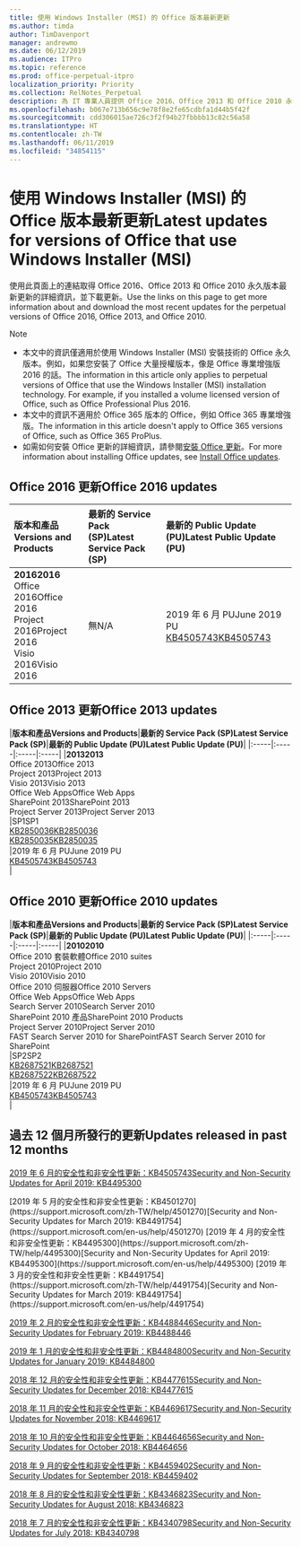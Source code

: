 ```yaml
---
title: 使用 Windows Installer (MSI) 的 Office 版本最新更新
ms.author: timda
author: TimDavenport
manager: andrewmo
ms.date: 06/12/2019
ms.audience: ITPro
ms.topic: reference
ms.prod: office-perpetual-itpro
localization_priority: Priority
ms.collection: RelNotes_Perpetual
description: 為 IT 專業人員提供 Office 2016、Office 2013 和 Office 2010 永久版本的最新更新資訊連結
ms.openlocfilehash: b067e713b656c9e78f8e2fe65cdbfa1d44b5f42f
ms.sourcegitcommit: cdd306015ae726c3f2f94b27fbbbb13c82c56a58
ms.translationtype: HT
ms.contentlocale: zh-TW
ms.lasthandoff: 06/11/2019
ms.locfileid: "34854115"
---
```

# <a name="latest-updates-for-versions-of-office-that-use-windows-installer-msi"></a><span data-ttu-id="cf277-103">使用 Windows Installer (MSI) 的 Office 版本最新更新</span><span class="sxs-lookup"><span data-stu-id="cf277-103">Latest updates for versions of Office that use Windows Installer (MSI)</span></span>

<span data-ttu-id="cf277-104">使用此頁面上的連結取得 Office 2016、Office 2013 和 Office 2010 永久版本最新更新的詳細資訊，並下載更新。</span><span class="sxs-lookup"><span data-stu-id="cf277-104">Use the links on this page to get more information about and download the most recent updates for the perpetual versions of Office 2016, Office 2013, and Office 2010.</span></span>
  
 
> [!NOTE]
> - <span data-ttu-id="cf277-p101">本文中的資訊僅適用於使用 Windows Installer (MSI) 安裝技術的 Office 永久版本。例如，如果您安裝了 Office 大量授權版本，像是 Office 專業增強版 2016 的話。</span><span class="sxs-lookup"><span data-stu-id="cf277-p101">The information in this article only applies to perpetual versions of Office that use the Windows Installer (MSI) installation technology. For example, if you installed a volume licensed version of Office, such as Office Professional Plus 2016.</span></span>
> - <span data-ttu-id="cf277-107">本文中的資訊不適用於 Office 365 版本的 Office，例如 Office 365 專業增強版。</span><span class="sxs-lookup"><span data-stu-id="cf277-107">The information in this article doesn't apply to Office 365 versions of Office, such as Office 365 ProPlus.</span></span>
> - <span data-ttu-id="cf277-108">如需如何安裝 Office 更新的詳細資訊，請參閱[安裝 Office 更新](https://support.office.com/article/2ab296f3-7f03-43a2-8e50-46de917611c5)。</span><span class="sxs-lookup"><span data-stu-id="cf277-108">For more information about installing Office updates, see [Install Office updates](https://support.office.com/article/2ab296f3-7f03-43a2-8e50-46de917611c5).</span></span> 


## <a name="office-2016-updates"></a><span data-ttu-id="cf277-109">Office 2016 更新</span><span class="sxs-lookup"><span data-stu-id="cf277-109">Office 2016 updates</span></span>

|<span data-ttu-id="cf277-110">**版本和產品**</span><span class="sxs-lookup"><span data-stu-id="cf277-110">**Versions and Products**</span></span>|<span data-ttu-id="cf277-111">**最新的 Service Pack (SP)**</span><span class="sxs-lookup"><span data-stu-id="cf277-111">**Latest Service Pack (SP)**</span></span>|<span data-ttu-id="cf277-112">**最新的 Public Update (PU)**</span><span class="sxs-lookup"><span data-stu-id="cf277-112">**Latest Public Update (PU)**</span></span>|
|:-----|:-----|:-----|
|<span data-ttu-id="cf277-113">**2016**</span><span class="sxs-lookup"><span data-stu-id="cf277-113">**2016**</span></span> <br/> <span data-ttu-id="cf277-114">Office 2016</span><span class="sxs-lookup"><span data-stu-id="cf277-114">Office 2016</span></span>  <br/> <span data-ttu-id="cf277-115">Project 2016</span><span class="sxs-lookup"><span data-stu-id="cf277-115">Project 2016</span></span>  <br/> <span data-ttu-id="cf277-116">Visio 2016</span><span class="sxs-lookup"><span data-stu-id="cf277-116">Visio 2016</span></span>  <br/> |<span data-ttu-id="cf277-117">無</span><span class="sxs-lookup"><span data-stu-id="cf277-117">N/A</span></span>  <br/> |<span data-ttu-id="cf277-118">2019 年 6 月 PU</span><span class="sxs-lookup"><span data-stu-id="cf277-118">June 2019 PU</span></span>  <br/> [<span data-ttu-id="cf277-119">KB4505743</span><span class="sxs-lookup"><span data-stu-id="cf277-119">KB4505743</span></span>](https://support.microsoft.com/help/4505743) <br/> |
   
## <a name="office-2013-updates"></a><span data-ttu-id="cf277-120">Office 2013 更新</span><span class="sxs-lookup"><span data-stu-id="cf277-120">Office 2013 updates</span></span>

|<span data-ttu-id="cf277-121">**版本和產品**</span><span class="sxs-lookup"><span data-stu-id="cf277-121">**Versions and Products**</span></span>|<span data-ttu-id="cf277-122">**最新的 Service Pack (SP)**</span><span class="sxs-lookup"><span data-stu-id="cf277-122">**Latest Service Pack (SP)**</span></span>|<span data-ttu-id="cf277-123">**最新的 Public Update (PU)**</span><span class="sxs-lookup"><span data-stu-id="cf277-123">**Latest Public Update (PU)**</span></span>|
|:-----|:-----|:-----|:-----|
|<span data-ttu-id="cf277-124">**2013**</span><span class="sxs-lookup"><span data-stu-id="cf277-124">**2013**</span></span> <br/> <span data-ttu-id="cf277-125">Office 2013</span><span class="sxs-lookup"><span data-stu-id="cf277-125">Office 2013</span></span>  <br/> <span data-ttu-id="cf277-126">Project 2013</span><span class="sxs-lookup"><span data-stu-id="cf277-126">Project 2013</span></span>  <br/> <span data-ttu-id="cf277-127">Visio 2013</span><span class="sxs-lookup"><span data-stu-id="cf277-127">Visio 2013</span></span>  <br/> <span data-ttu-id="cf277-128">Office Web Apps</span><span class="sxs-lookup"><span data-stu-id="cf277-128">Office Web Apps</span></span>  <br/> <span data-ttu-id="cf277-129">SharePoint 2013</span><span class="sxs-lookup"><span data-stu-id="cf277-129">SharePoint 2013</span></span>  <br/> <span data-ttu-id="cf277-130">Project Server 2013</span><span class="sxs-lookup"><span data-stu-id="cf277-130">Project Server 2013</span></span>  <br/> |<span data-ttu-id="cf277-131">SP1</span><span class="sxs-lookup"><span data-stu-id="cf277-131">SP1</span></span> <br/> [<span data-ttu-id="cf277-132">KB2850036</span><span class="sxs-lookup"><span data-stu-id="cf277-132">KB2850036</span></span>](https://support.microsoft.com/kb/2850036) <br/>[<span data-ttu-id="cf277-133">KB2850035</span><span class="sxs-lookup"><span data-stu-id="cf277-133">KB2850035</span></span>](https://support.microsoft.com/kb/2850035) <br/> |<span data-ttu-id="cf277-134">2019 年 6 月 PU</span><span class="sxs-lookup"><span data-stu-id="cf277-134">June 2019 PU</span></span>  <br/> [<span data-ttu-id="cf277-135">KB4505743</span><span class="sxs-lookup"><span data-stu-id="cf277-135">KB4505743</span></span>](https://support.microsoft.com/help/4505743) <br/> |
   
## <a name="office-2010-updates"></a><span data-ttu-id="cf277-136">Office 2010 更新</span><span class="sxs-lookup"><span data-stu-id="cf277-136">Office 2010 updates</span></span>

|<span data-ttu-id="cf277-137">**版本和產品**</span><span class="sxs-lookup"><span data-stu-id="cf277-137">**Versions and Products**</span></span>|<span data-ttu-id="cf277-138">**最新的 Service Pack (SP)**</span><span class="sxs-lookup"><span data-stu-id="cf277-138">**Latest Service Pack (SP)**</span></span>|<span data-ttu-id="cf277-139">**最新的 Public Update (PU)**</span><span class="sxs-lookup"><span data-stu-id="cf277-139">**Latest Public Update (PU)**</span></span>|
|:-----|:-----|:-----|:-----|
|<span data-ttu-id="cf277-140">**2010**</span><span class="sxs-lookup"><span data-stu-id="cf277-140">**2010**</span></span> <br/> <span data-ttu-id="cf277-141">Office 2010 套裝軟體</span><span class="sxs-lookup"><span data-stu-id="cf277-141">Office 2010 suites</span></span>  <br/> <span data-ttu-id="cf277-142">Project 2010</span><span class="sxs-lookup"><span data-stu-id="cf277-142">Project 2010</span></span>  <br/> <span data-ttu-id="cf277-143">Visio 2010</span><span class="sxs-lookup"><span data-stu-id="cf277-143">Visio 2010</span></span>  <br/> <span data-ttu-id="cf277-144">Office 2010 伺服器</span><span class="sxs-lookup"><span data-stu-id="cf277-144">Office 2010 Servers</span></span>  <br/> <span data-ttu-id="cf277-145">Office Web Apps</span><span class="sxs-lookup"><span data-stu-id="cf277-145">Office Web Apps</span></span>  <br/> <span data-ttu-id="cf277-146">Search Server 2010</span><span class="sxs-lookup"><span data-stu-id="cf277-146">Search Server 2010</span></span>  <br/> <span data-ttu-id="cf277-147">SharePoint 2010 產品</span><span class="sxs-lookup"><span data-stu-id="cf277-147">SharePoint 2010 Products</span></span>  <br/> <span data-ttu-id="cf277-148">Project Server 2010</span><span class="sxs-lookup"><span data-stu-id="cf277-148">Project Server 2010</span></span>  <br/> <span data-ttu-id="cf277-149">FAST Search Server 2010 for SharePoint</span><span class="sxs-lookup"><span data-stu-id="cf277-149">FAST Search Server 2010 for SharePoint</span></span>  <br/> |<span data-ttu-id="cf277-150">SP2</span><span class="sxs-lookup"><span data-stu-id="cf277-150">SP2</span></span> <br/>[<span data-ttu-id="cf277-151">KB2687521</span><span class="sxs-lookup"><span data-stu-id="cf277-151">KB2687521</span></span>](https://support.microsoft.com/kb/2687521) <br/> [<span data-ttu-id="cf277-152">KB2687522</span><span class="sxs-lookup"><span data-stu-id="cf277-152">KB2687522</span></span>](https://support.microsoft.com/kb/2687522) <br/> |<span data-ttu-id="cf277-153">2019 年 6 月 PU</span><span class="sxs-lookup"><span data-stu-id="cf277-153">June 2019 PU</span></span> <br/>[<span data-ttu-id="cf277-154">KB4505743</span><span class="sxs-lookup"><span data-stu-id="cf277-154">KB4505743</span></span>](https://support.microsoft.com/help/4505743) <br/>|
   

   
## <a name="updates-released-in-past-12-months"></a><span data-ttu-id="cf277-155">過去 12 個月所發行的更新</span><span class="sxs-lookup"><span data-stu-id="cf277-155">Updates released in past 12 months</span></span>

[<span data-ttu-id="cf277-156">2019 年 6 月的安全性和非安全性更新：KB4505743</span><span class="sxs-lookup"><span data-stu-id="cf277-156">Security and Non-Security Updates for April 2019: KB4495300</span></span>](https://support.microsoft.com/help/4505743)

<span data-ttu-id="cf277-157">
  [2019 年 5 月的安全性和非安全性更新：KB4501270](https://support.microsoft.com/zh-TW/help/4501270)</span><span class="sxs-lookup"><span data-stu-id="cf277-157">[Security and Non-Security Updates for March 2019: KB4491754](https://support.microsoft.com/en-us/help/4501270)</span></span>

<span data-ttu-id="cf277-158">
  [2019 年 4 月的安全性和非安全性更新：KB4495300](https://support.microsoft.com/zh-TW/help/4495300)</span><span class="sxs-lookup"><span data-stu-id="cf277-158">[Security and Non-Security Updates for April 2019: KB4495300](https://support.microsoft.com/en-us/help/4495300)</span></span>

<span data-ttu-id="cf277-159">
  [2019 年 3 月的安全性和非安全性更新：KB4491754](https://support.microsoft.com/zh-TW/help/4491754)</span><span class="sxs-lookup"><span data-stu-id="cf277-159">[Security and Non-Security Updates for March 2019: KB4491754](https://support.microsoft.com/en-us/help/4491754)</span></span> 

[<span data-ttu-id="cf277-160">2019 年 2 月的安全性和非安全性更新：KB4488446</span><span class="sxs-lookup"><span data-stu-id="cf277-160">Security and Non-Security Updates for February 2019: KB4488446</span></span>](https://support.microsoft.com/help/4488446)

[<span data-ttu-id="cf277-161">2019 年 1 月的安全性和非安全性更新：KB4484800</span><span class="sxs-lookup"><span data-stu-id="cf277-161">Security and Non-Security Updates for January 2019: KB4484800</span></span>](https://support.microsoft.com/help/4484800)

[<span data-ttu-id="cf277-162">2018 年 12 月的安全性和非安全性更新：KB4477615</span><span class="sxs-lookup"><span data-stu-id="cf277-162">Security and Non-Security Updates for December 2018: KB4477615</span></span>](https://support.microsoft.com/help/4477615)

[<span data-ttu-id="cf277-163">2018 年 11 月的安全性和非安全性更新：KB4469617</span><span class="sxs-lookup"><span data-stu-id="cf277-163">Security and Non-Security Updates for November 2018: KB4469617</span></span>](https://support.microsoft.com/help/4469617)

[<span data-ttu-id="cf277-164">2018 年 10 月的安全性和非安全性更新：KB4464656</span><span class="sxs-lookup"><span data-stu-id="cf277-164">Security and Non-Security Updates for October 2018: KB4464656</span></span>](https://support.microsoft.com/help/4464656)

[<span data-ttu-id="cf277-165">2018 年 9 月的安全性和非安全性更新：KB4459402</span><span class="sxs-lookup"><span data-stu-id="cf277-165">Security and Non-Security Updates for September 2018: KB4459402</span></span>](https://support.microsoft.com/help/4459402) 

[<span data-ttu-id="cf277-166">2018 年 8 月的安全性和非安全性更新：KB4346823</span><span class="sxs-lookup"><span data-stu-id="cf277-166">Security and Non-Security Updates for August 2018: KB4346823</span></span>](https://support.microsoft.com/help/4346823)   

[<span data-ttu-id="cf277-167">2018 年 7 月的安全性和非安全性更新：KB4340798</span><span class="sxs-lookup"><span data-stu-id="cf277-167">Security and Non-Security Updates for July 2018: KB4340798</span></span>](https://support.microsoft.com/help/4340798)   

  


  
 
  
 
  

  
   
  
